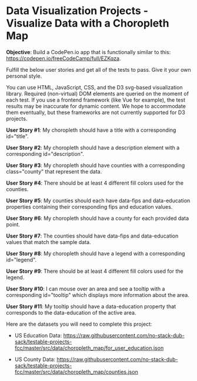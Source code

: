 # Data Visualization Projects - Visualize Data with a Choropleth Map

**Objective**: Build a CodePen.io app that is functionally similar to this: https://codepen.io/freeCodeCamp/full/EZKqza.

Fulfill the below user stories and get all of the tests to pass. Give it your own personal style.

You can use HTML, JavaScript, CSS, and the D3 svg-based visualization library. Required (non-virtual) DOM elements are queried on the moment of each test. If you use a frontend framework (like Vue for example), the test results may be inaccurate for dynamic content. We hope to accommodate them eventually, but these frameworks are not currently supported for D3 projects.

**User Story #1**: My choropleth should have a title with a corresponding id="title".

**User Story #2**: My choropleth should have a description element with a corresponding id="description".

**User Story #3**: My choropleth should have counties with a corresponding class="county" that represent the data.

**User Story #4**: There should be at least 4 different fill colors used for the counties.

**User Story #5**: My counties should each have data-fips and data-education properties containing their corresponding fips and education values.

**User Story #6**: My choropleth should have a county for each provided data point.

**User Story #7**: The counties should have data-fips and data-education values that match the sample data.

**User Story #8**: My choropleth should have a legend with a corresponding id="legend".

**User Story #9**: There should be at least 4 different fill colors used for the legend.

**User Story #10**: I can mouse over an area and see a tooltip with a corresponding id="tooltip" which displays more information about the area.

**User Story #11**: My tooltip should have a data-education property that corresponds to the data-education of the active area.

Here are the datasets you will need to complete this project:

- US Education Data: https://raw.githubusercontent.com/no-stack-dub-sack/testable-projects-fcc/master/src/data/choropleth_map/for_user_education.json

- US County Data: https://raw.githubusercontent.com/no-stack-dub-sack/testable-projects-fcc/master/src/data/choropleth_map/counties.json